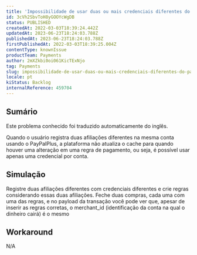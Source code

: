 ```yaml
---
title: 'Impossibilidade de usar duas ou mais credenciais diferentes do PayPal para a mesma conta.'
id: 3cVh2SbvToH8yGOOYcWgDB
status: PUBLISHED
createdAt: 2022-03-03T18:39:24.442Z
updatedAt: 2023-06-23T18:24:03.788Z
publishedAt: 2023-06-23T18:24:03.788Z
firstPublishedAt: 2022-03-03T18:39:25.004Z
contentType: knownIssue
productTeam: Payments
author: 2mXZkbi0oi061KicTExNjo
tag: Payments
slug: impossibilidade-de-usar-duas-ou-mais-credenciais-diferentes-do-paypal-para-a-mesma-conta
locale: pt
kiStatus: Backlog
internalReference: 459704
---
```


## Sumário

<div class="alert alert-info">
  <p>Este problema conhecido foi traduzido automaticamente do inglês.</p>
</div>


Quando o usuário registra duas afiliações diferentes na mesma conta usando o PayPalPlus, a plataforma não atualiza o cache para quando houver uma alteração em uma regra de pagamento, ou seja, é possível usar apenas uma credencial por conta.

## Simulação


Registre duas afiliações diferentes com credenciais diferentes e crie regras considerando essas duas afiliações.
Feche duas compras, cada uma com uma das regras, e no payload da transação você pode ver que, apesar de inserir as regras corretas, o merchant_id (identificação da conta na qual o dinheiro cairá) é o mesmo

## Workaround


N/A





